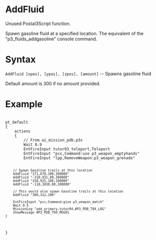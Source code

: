 # AddFluid
<p>Unused Postal3Script function.
<p>Spawn gasoline fluid at a specified location. The equivalent of the "p3_fluids_addgasoline" console command.
<h1>Syntax</h1>
<p><code class="language-js">AddFluid [xpos], [ypos], [zpos], [amount]</code> -- Spawns gasoline fluid
<p>Default amount is 300 if no amount provided.
<h1>Example</h1>
<pre><code class="language-js">
pt_default
{
	actions
	{
		// From ai_mission_pdb.p3s
		Wait 0.9
		EntFireInput tutor03_teleport,Teleport
		EntFireInput "pcc,Command:use p3_weapon_emptyhands"
		EntFireInput "lpp,RemoveWeapon:p3_weapon_grenade"
		
		// Spawn Gasoline trails at this location
		AddFluid "171,670,100,300000"
		AddFluid "-318,931,80,300000"
		AddFluid "150,925,100,100000"
		AddFluid "-110,1030,80,200000"
		
		// This would also spawn Gasoline trails at this location
		AddFluid "300,312,100"
		
		EntFireInput "pcc,Command:give p3_weapon_match"
		Wait 0.5
		MissionLog "add_primary,tutor04,#P3_PDB_T04_LOG"
		ShowMessage #P3_PDB_T04_MSG01
	}
}
</code></pre>